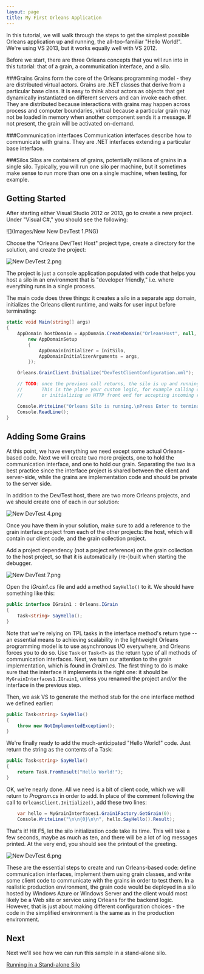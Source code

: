 ```yaml
---
layout: page
title: My First Orleans Application
---
```


In this tutorial, we will walk through the steps to get the simplest possible Orleans application up and running, the all-too-familiar "Hello World!". 
We're using VS 2013, but it works equally well with VS 2012.

Before we start, there are three Orleans concepts that you will run into in this tutorial: that of a grain, a communication interface, and a silo.

###Grains
Grains form the core of the Orleans programming model - they are distributed virtual actors. 
Grains are .NET classes that derive from a particular base class. 
It is easy to think about actors as objects that get dynamically instantiated on different servers and can invoke each other. 
They are distributed because interactions with grains may happen across process and computer boundaries, virtual because a particular grain may not be loaded in memory when another component sends it a message. 
If not present, the grain will be activated on-demand.

###Communication interfaces
Communication interfaces describe how to communicate with grains. 
They are .NET interfaces extending a particular base interface.

###Silos
Silos are containers of grains, potentially millions of grains in a single silo. 
Typically, you will run one silo per machine, but it sometimes make sense to run more than one on a single machine, when testing, for example.

## Getting Started

After starting either Visual Studio 2012 or 2013, go to create a new project. 
Under "Visual C#," you should see the following:

![](Images/New New DevTest 1.PNG)

Choose the "Orleans Dev/Test Host" project type, create a directory for the solution, and create the project:

![New DevTest 2.png](http://download-codeplex.sec.s-msft.com/Download?ProjectName=orleans&DownloadId=810086)

The project is just a console application populated with code that helps you host a silo in an environment that is "developer friendly," i.e. where everything runs in a single process.

The main code does three things: it creates a silo in a separate app domain, initializes the Orleans client runtime, and waits for user input before terminating:


``` csharp
static void Main(string[] args)
{
    AppDomain hostDomain = AppDomain.CreateDomain("OrleansHost", null, 
        new AppDomainSetup
        {
            AppDomainInitializer = InitSilo,
            AppDomainInitializerArguments = args,
        });

    Orleans.GrainClient.Initialize("DevTestClientConfiguration.xml");

    // TODO: once the previous call returns, the silo is up and running.
    //       This is the place your custom logic, for example calling client logic
    //       or initializing an HTTP front end for accepting incoming requests.

    Console.WriteLine("Orleans Silo is running.\nPress Enter to terminate...");
    Console.ReadLine();
}
```

## Adding Some Grains

At this point, we have everything we need except some actual Orleans-based code. 
Next we will create two more projects, one to hold the communication interface, and one to hold our grain. 
Separating the two is a best practice since the interface project is shared between the client and server-side, while the grains are implementation code and should be private to the server side.

In addition to the Dev/Test host, there are two more Orleans projects, and we should create one of each in our solution:

![New DevTest 4.png](http://download-codeplex.sec.s-msft.com/Download?ProjectName=orleans&DownloadId=810088)

Once you have them in your solution, make sure to add a reference to the grain interface project from each of the other projects: the host, which will contain our client code, and the grain collection project. 

Add a project dependency (not a project reference) on the grain collection to the host project, so that it is automatically (re-)built when starting the debugger.

![New DevTest 7.png](http://download-codeplex.sec.s-msft.com/Download?ProjectName=orleans&DownloadId=810091)

Open the _IGrain1.cs_ file and add a method `SayHello()` to it. 
We should have something like this:


``` csharp
public interface IGrain1 : Orleans.IGrain
{
    Task<string> SayHello();
}
```


Note that we're relying on TPL tasks in the interface method's return type -- an essential means to achieving scalability in the lightweight Orleans programming model is to use asynchronous I/O everywhere, and Orleans forces you to do so. 
Use `Task` or `Task<T>` as the return type of all methods of communication interfaces.
Next, we turn our attention to the grain implementation, which is found in _Grain1.cs_. The first thing to do is make sure that the interface it implements is the right one: it should be `MyGrainInterfaces1.IGrain1`, unless you renamed the project and/or the interface in the previous step.

Then, we ask VS to generate the method stub for the one interface method we defined earlier:

``` csharp
public Task<string> SayHello()
{
    throw new NotImplementedException();
}
```


We're finally ready to add the much-anticipated "Hello World!" code. 
Just return the string as the contents of a Task:


``` csharp
public Task<string> SayHello()
{
    return Task.FromResult("Hello World!");
}
```

OK, we're nearly done. 
All we need is a bit of client code, which we will return to _Program.cs_ in order to add. 
In place of the comment following the call to `OrleansClient.Initialize()`, add these two lines:


``` csharp
    var hello = MyGrainInterfaces1.Grain1Factory.GetGrain(0);
    Console.WriteLine("\n\n{0}\n\n", hello.SayHello().Result);
```


That's it! 
Hit F5, let the silo initialization code take its time. 
This will take a few seconds, maybe as much as ten, and there will be a lot of log messages printed. 
At the very end, you should see the printout of the greeting.

![New DevTest 6.png](http://download-codeplex.sec.s-msft.com/Download?ProjectName=orleans&DownloadId=810090)

These are the essential steps to create and run Orleans-based code: define communication interfaces, implement them using grain classes, and write some client code to communicate with the grains in order to test them. 
In a realistic production environment, the grain code would be deployed in a silo hosted by Windows Azure or Windows Server and the client would most likely be a Web site or service using Orleans for the backend logic. 
However, that is just about making different configuration choices - the code in the simplified environment is the same as in the production environment.


## Next

Next we'll see how we can run this sample in a stand-alone silo.

[Running in a Stand-alone Silo](Running-in-a-Stand-alone-Silo)
